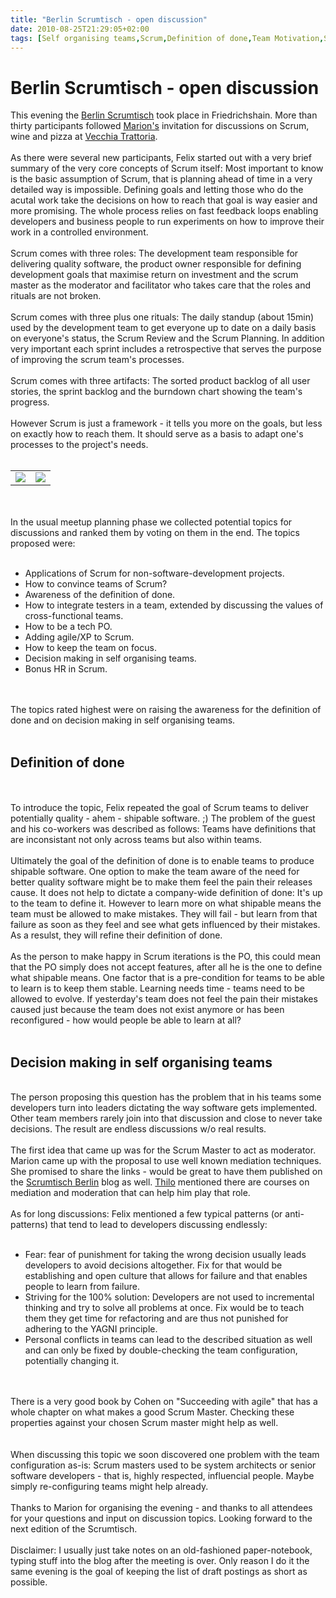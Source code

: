 ```yaml
---
title: "Berlin Scrumtisch - open discussion"
date: 2010-08-25T21:29:05+02:00
tags: [Self organising teams,Scrum,Definition of done,Team Motivation,Software Foundation,Decision making,]
---
```


# Berlin Scrumtisch - open discussion


This evening the <a href="http://scrumtisch.net">Berlin Scrumtisch</a> took place in Friedrichshain. More than thirty 
participants followed <a href="https://www.xing.com/profile/Marion_Eickmann">Marion's</a> invitation for discussions on 
Scrum, wine and pizza at <a href="http://www.qype.co.uk/place/748661-La-Vecchia-Trattoria-Berlin">Vecchia 
Trattoria</a>.<br><br>As there were several new participants, Felix started out with a very brief summary of the very 
core concepts of Scrum itself: Most important to know is the basic assumption of Scrum, that is planning ahead of time 
in a very detailed way is impossible. Defining goals and letting those who do the acutal work take the decisions on how 
to reach that goal is way easier and more promising. The whole process relies on fast feedback loops enabling 
developers and business people to run experiments on how to improve their work in a controlled 
environment.<br><br>Scrum comes with three roles: The development team responsible for delivering quality software, the 
product owner responsible for defining development goals that maximise return on investment and the scrum master as the 
moderator and facilitator who takes care that the roles and rituals are not broken.<br><br>Scrum comes with three plus 
one rituals: The daily standup (about 15min) used by the development team to get everyone up to date on a daily basis 
on everyone's status, the Scrum Review and the Scrum Planning. In addition very important each sprint includes a 
retrospective that serves the purpose of improving the scrum team's processes.<br><br>Scrum comes with three artifacts: 
The sorted product backlog of all user stories, the sprint backlog and the burndown chart showing the team's 
progress.<br><br>However Scrum is just a framework - it tells you more on the goals, but less on exactly how to reach 
them. It should serve as a basis to adapt one's processes to the project's needs.<br><br><table><tr><td><img 
src="http://isabel-drost.de/Bilder/wordpress/scrum_08_10_1.jpg"/></td><td><img 
src="http://isabel-drost.de/Bilder/wordpress/scrum_08_10_2.jpg"/></td></tr></table><br><br>In the usual meetup planning 
phase we collected potential topics for discussions and ranked them by voting on them in the end. The topics proposed 
were:<br><ul><br><li>Applications of Scrum for non-software-development projects.<br><li>How to convince teams of 
Scrum?<br><li>Awareness of the definition of done.<br><li>How to integrate testers in a team, extended by discussing 
the values of cross-functional teams.<br><li>How to be a tech PO.<br><li>Adding agile/XP to Scrum.<br><li>How to keep 
the team on focus.<br><li>Decision making in self organising teams.<br><li>Bonus HR in Scrum.<br></ul><br><br>The 
topics rated highest were on raising the awareness for the definition of done and on decision making in self organising 
teams.<br><br><h2>Definition of done</h2><br><br>To introduce the topic, Felix repeated the goal of Scrum teams to 
deliver potentially quality - ahem - shipable software. ;) The problem of the guest and his co-workers was described as 
follows: Teams have definitions that are inconsistant not only across teams but also within teams.<br><br>Ultimately 
the goal of the definition of done is to enable teams to produce shipable software. One option to make the team aware 
of the need for better quality software might be to make them feel the pain their releases cause. It does not help to 
dictate a company-wide definition of done: It's up to the team to define it. However to learn more on what shipable 
means the team must be allowed to make mistakes. They will fail - but learn from that failure as soon as they feel and 
see what gets influenced by their mistakes. As a resulst, they will refine their definition of done.<br><br>As the 
person to make happy in Scrum iterations is the PO, this could mean that the PO simply does not accept features, after 
all he is the one to define what shipable means. One factor that is a pre-condition for teams to be able to learn is to 
keep them stable. Learning needs time - teams need to be allowed to evolve. If yesterday's team does not feel the pain 
their mistakes caused just because the team does not exist anymore or has been reconfigured - how would people be able 
to learn at all?<br><br><h2>Decision making in self organising teams</h2><br>The person proposing this question has the 
problem that in his teams some developers turn into leaders dictating the way software gets implemented. Other team 
members rarely join into that discussion and close to never take decisions. The result are endless discussions w/o real 
results.<br><br>The first idea that came up was for the Scrum Master to act as moderator. Marion came up with the 
proposal to use well known mediation techniques. She promised to share the links - would be great to have them 
published on the <a href="http://scrumtisch.net">Scrumtisch Berlin</a> blog as well. <a 
href="http://thilo-fromm.de">Thilo</a> mentioned there are courses on mediation and moderation that can help him play 
that role. <br><br>As for long discussions: Felix mentioned a few typical patterns (or anti-patterns) that tend to lead 
to developers discussing endlessly:<br><ul><br><li>Fear: fear of punishment for taking the wrong decision usually leads 
developers to avoid decisions altogether. Fix for that would be establishing and open culture that allows for failure 
and that enables people to learn from failure.<br><li>Striving for the 100% solution: Developers are not used to 
incremental thinking and try to solve all problems at once. Fix would be to teach them they get time for refactoring 
and are thus not punished for adhering to the YAGNI principle.<br><li>Personal conflicts in teams can lead to the 
described situation as well and can only be fixed by double-checking the team configuration, potentially changing 
it.<br></ul><br><br>There is a very good book by Cohen on "Succeeding with agile" that has a whole chapter on what 
makes a good Scrum Master. Checking these properties against your chosen Scrum master might help as well.<br><br> 
<br>When discussing this topic we soon discovered one problem with the team configuration as-is: Scrum masters used to 
be system architects or senior software developers - that is, highly respected, influencial people. Maybe simply 
re-configuring teams might help already.  <br><br>Thanks to Marion for organising the evening - and thanks to all 
attendees for your questions and input on discussion topics. Looking forward to the next edition of the 
Scrumtisch.<br><br>Disclaimer: I usually just take notes on an old-fashioned paper-notebook, typing stuff into the blog 
after the meeting is over. Only reason I do it the same evening is the goal of keeping the list of draft postings as 
short as possible.
